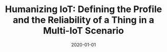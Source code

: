 ---
title: 'Humanizing IoT: Defining the Profile and the Reliability of a Thing in a Multi-IoT Scenario'
collection: publications
permalink: /publication/2020-01-01-Studies in Computational Intelligence.md
excerpt: 'D. Ursino, L.  Virgili'
date: 2020-01-01
venue: 'Studies in Computational Intelligence'
link: 'https://doi.org/10.1007/978-3-030-24513-9_4'
location: 'Polytechnic University of Marche'
---